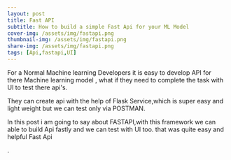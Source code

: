 ```yaml
---
layout: post
title: Fast API
subtitle: How to build a simple Fast Api for your ML Model
cover-img: /assets/img/fastapi.png
thumbnail-img: /assets/img/fastapi.png
share-img: /assets/img/fastapi.png
tags: [Api,fastapi,UI]
---
```


For a Normal Machine learning Developers it is easy to develop API for there Machine learning model , what if they need to complete the task with UI to test there api's.

They can create api with the help of Flask Service,which is super easy and light weight but we can test only via POSTMAN.

In this post i am going to say about FASTAPI,with this framework we can able to build Api fastly and we can test with UI too. that was quite easy and helpful
Fast Api


.
